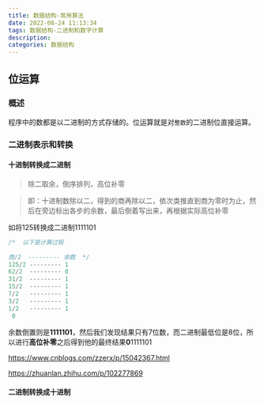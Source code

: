 ```yaml
---
title: 数据结构-常用算法
date: 2022-08-24 11:13:34
tags: 数据结构-二进制和数字计算
description:
categories: 数据结构
---
```


## 位运算

### 概述
程序中的数都是以二进制的方式存储的。位运算就是对`整数`的二进制位直接运算。

### 二进制表示和转换

#### 十进制转换成二进制

> 除二取余，倒序排列，高位补零

> 即：十进制数除以二，得到的商再除以二，依次类推直到商为零时为止，然后在旁边标出各步的余数，最后倒着写出来，再根据实际高位补零

如将125转换成二进制1111101
```java
/*  以下是计算过程
 
商/2  --------- 余数  */
125/2 --------- 1
62/2  --------- 0
31/2  --------- 1
15/2  --------- 1
7/2   --------- 1
3/2   --------- 1
1/2   --------- 1
 0
```

余数倒置则是**1111101**，然后我们发现结果只有7位数，而二进制最低位是8位，所以进行**高位补零**之后得到他的最终结果**0**1111101



https://www.cnblogs.com/zzerx/p/15042367.html

https://zhuanlan.zhihu.com/p/102277869



#### 二进制转换成十进制

